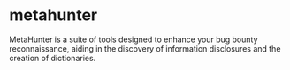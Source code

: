 # metahunter
MetaHunter is a suite of tools designed to enhance your bug bounty reconnaissance, aiding in the discovery of information disclosures and the creation of dictionaries.
